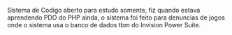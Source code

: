 Sistema de Codigo aberto para estudo somente, fiz quando estava aprendendo PDO do PHP ainda, o sistema foi feito para denuncias de jogos onde o sistema usa o banco de dados tbm do Invision Power Suite.
